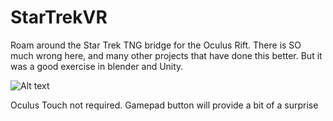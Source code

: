 # StarTrekVR

Roam around the Star Trek TNG bridge for the Oculus Rift.  There is SO much wrong here, and many other projects that have done this better.  But it was a good exercise in blender and Unity. 

![Alt text](http://i.imgur.com/7z4o06U.png "Screenshot")

Oculus Touch not required.  Gamepad button will provide a bit of a surprise